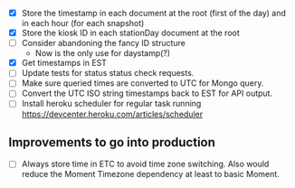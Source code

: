 - [X] Store the timestamp in each document at the root (first of the day) and in each hour (for each snapshot)
- [X] Store the kiosk ID in each stationDay document at the root
- [ ] Consider abandoning the fancy ID structure
  - Now is the only use for daystamp(?)
- [X] Get timestamps in EST
- [ ] Update tests for status status check requests.
- [ ] Make sure queried times are converted to UTC for Mongo query.
- [ ] Convert the UTC ISO string timestamps back to EST for API output.
- [ ] Install heroku scheduler for regular task running https://devcenter.heroku.com/articles/scheduler

## Improvements to go into production
- [ ] Always store time in ETC to avoid time zone switching. Also would reduce the Moment Timezone dependency at least to basic Moment.
